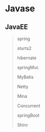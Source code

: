 # Javase

## JavaEE

> spring
>
> sturts2
>
> hibernate
>
> springMvc
>
> MyBatis
>
> Netty
>
> Mina
>
> Concurrent
>
> springBoot
>
> Shiro
>
> 